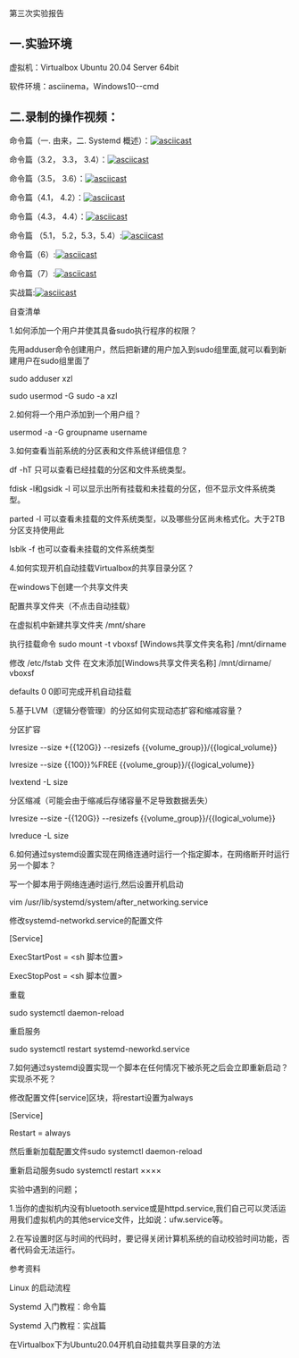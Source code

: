 第三次实验报告


## 一.实验环境

虚拟机：Virtualbox Ubuntu 20.04 Server 64bit

软件环境：asciinema，Windows10--cmd


## 二.录制的操作视频：

命令篇（一. 由来，二. Systemd 概述）：[![asciicast](https://asciinema.org/a/7YsYGjf3gCH2a7TqyraSNJw4i.svg)](https://asciinema.org/a/7YsYGjf3gCH2a7TqyraSNJw4i)

命令篇（3.2， 3.3， 3.4）：[![asciicast](https://asciinema.org/a/qy51ifT4hLL0NpNOar4BwwJJa.svg)](https://asciinema.org/a/qy51ifT4hLL0NpNOar4BwwJJa)

命令篇（3.5， 3.6）：[![asciicast](https://asciinema.org/a/PW4N95L785EtJNhgehtYHu0s4.svg)](https://asciinema.org/a/PW4N95L785EtJNhgehtYHu0s4)

命令篇（4.1， 4.2）：[![asciicast](https://asciinema.org/a/xGnkQjpxCta2A5ZpvheFp7WnG.svg)](https://asciinema.org/a/xGnkQjpxCta2A5ZpvheFp7WnG)

命令篇（4.3， 4.4）：[![asciicast](https://asciinema.org/a/1iRz6QvIf1zsOVjRpXKeXHHKN.svg)](https://asciinema.org/a/1iRz6QvIf1zsOVjRpXKeXHHKN)

命令篇 （5.1， 5.2，5.3，5.4）:[![asciicast](https://asciinema.org/a/O5yPdhIRvPZR8ASRofr2F5k7k.svg)](https://asciinema.org/a/O5yPdhIRvPZR8ASRofr2F5k7k)

命令篇（6）:[![asciicast](https://asciinema.org/a/KTXO9LIi09uFDMrUaQ9XDaEqk.svg)](https://asciinema.org/a/KTXO9LIi09uFDMrUaQ9XDaEqk)

命令篇（7）:[![asciicast](https://asciinema.org/a/ACt7210BzAu2w74868Uv4g5t1.svg)](https://asciinema.org/a/ACt7210BzAu2w74868Uv4g5t1)

实战篇:[![asciicast](https://asciinema.org/a/UfILbAixmN8Pf5xEn6mlEBmK9.svg)](https://asciinema.org/a/UfILbAixmN8Pf5xEn6mlEBmK9)


自查清单


1.如何添加一个用户并使其具备sudo执行程序的权限？

先用adduser命令创建用户，然后把新建的用户加入到sudo组里面,就可以看到新建用户在sudo组里面了

sudo adduser xzl

sudo usermod -G sudo -a xzl


2.如何将一个用户添加到一个用户组？

usermod -a -G groupname username


3.如何查看当前系统的分区表和文件系统详细信息？

df -hT 只可以查看已经挂载的分区和文件系统类型。

fdisk -l和gsidk -l 可以显示出所有挂载和未挂载的分区，但不显示文件系统类型。

parted -l 可以查看未挂载的文件系统类型，以及哪些分区尚未格式化。大于2TB分区支持使用此

lsblk -f 也可以查看未挂载的文件系统类型


4.如何实现开机自动挂载Virtualbox的共享目录分区？

在windows下创建一个共享文件夹

配置共享文件夹（不点击自动挂载）

在虚拟机中新建共享文件夹 /mnt/share

执行挂载命令 sudo mount -t vboxsf [Windows共享文件夹名称] /mnt/dirname

修改 /etc/fstab 文件 在文末添加[Windows共享文件夹名称] /mnt/dirname/ vboxsf 

defaults 0 0即可完成开机自动挂载


5.基于LVM（逻辑分卷管理）的分区如何实现动态扩容和缩减容量？

分区扩容

lvresize --size +{{120G}} --resizefs {{volume_group}}/{{logical_volume}}

lvresize --size {{100}}%FREE {{volume_group}}/{{logical_volume}}

lvextend -L size

分区缩减（可能会由于缩减后存储容量不足导致数据丢失）

lvresize --size -{{120G}} --resizefs {{volume_group}}/{{logical_volume}}

lvreduce -L size


6.如何通过systemd设置实现在网络连通时运行一个指定脚本，在网络断开时运行另一个脚本？

写一个脚本用于网络连通时运行,然后设置开机启动

vim /usr/lib/systemd/system/after_networking.service

修改systemd-networkd.service的配置文件

[Service]

ExecStartPost = <sh 脚本位置>

ExecStopPost = <sh 脚本位置>

重载

sudo systemctl daemon-reload

重启服务

sudo systemctl restart systemd-neworkd.service


7.如何通过systemd设置实现一个脚本在任何情况下被杀死之后会立即重新启动？实现杀不死？

修改配置文件[service]区块，将restart设置为always

[Service]

Restart = always

然后重新加载配置文件sudo systemctl daemon-reload

重新启动服务sudo systemctl restart ××××


实验中遇到的问题；

1.当你的虚拟机内没有bluetooth.service或是httpd.service,我们自己可以灵活运用我们虚拟机内的其他service文件，比如说：ufw.service等。

2.在写设置时区与时间的代码时，要记得关闭计算机系统的自动校验时间功能，否者代码会无法运行。


参考资料

Linux 的启动流程

Systemd 入门教程：命令篇

Systemd 入门教程：实战篇

在Virtualbox下为Ubuntu20.04开机自动挂载共享目录的方法
